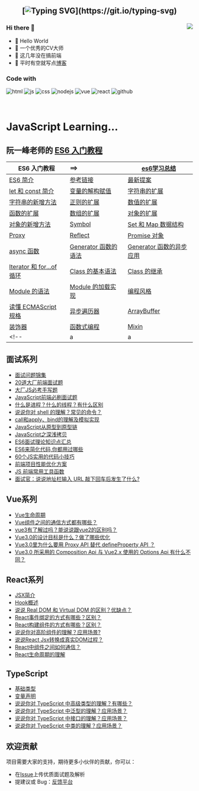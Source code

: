 <h2 align="center">

[![Typing SVG](https://readme-typing-svg.herokuapp.com?font='Comfortaa'&color=%23268F77&size=30&center=true&vCenter=true&height=30&lines=console.log(%22Hello%20World%22);Welcome+to+my+profile+!)](https://git.io/typing-svg)
 
</h2>

<img align="right" src="https://github-readme-stats.vercel.app/api?username=ytanck&show_icons=true">

### Hi there 👋
- 🤝 Hello World
- 🤣 一个优秀的CV大师
- 👀 这几年没在搞前端
- 🌈 平时有空就写点[博客](http://www.whyta.cn/)



### Code with
![html](https://img.shields.io/badge/-HTML5-E34F26?style=flat-square&logo=html5&logoColor=white)
![js](https://img.shields.io/badge/-JavaScript-oringe?style=flat-square&logo=javascript)
![css](https://img.shields.io/badge/-CSS3-1572B6?style=flat-square&logo=css3)
![nodejs](https://img.shields.io/badge/node-yellow)
![vue](https://img.shields.io/badge/vue-%2342b883)
![react](https://img.shields.io/badge/react-%23087EA4)
![github](https://img.shields.io/badge/github-ytanck-brightgreen.svg)

<!--
**ytanck** is a ✨ _special_ ✨ repository because its `README.md` (this file) appears on your GitHub profile.

Here are some ideas to get you started:

- 🔭🚀💪🍭🌍 I’m currently working on ...
- 🌱 I’m currently learning ...
- 👯 I’m looking to collaborate on ...
- 🤔 I’m looking for help with ...
- 💬 Ask me about ...
- 📫 How to reach me: ...
- 😄 Pronouns: ...
- ⚡ Fun fact: ...
-->
<br />

<h1>JavaScript Learning...</h1> 

## 阮一峰老师的 [ES6 入门教程](http://es6.ruanyifeng.com/)

| ES6 入门教程| ==> | [es6学习总结](https://github.com/ytanck/ytanck/blob/master/docs/ES6%20%E6%95%99%E7%A8%8B/33.ES6%E5%AD%A6%E4%B9%A0%E6%80%BB%E7%BB%93.md) |
|--------| :---------|--------|
| [ES6 简介](https://github.com/ytanck/ytanck/blob/master/docs/ES6%20%E6%95%99%E7%A8%8B/01.ECMAScript%206%20%E7%AE%80%E4%BB%8B.md) | [参考链接](https://github.com/ytanck/ytanck/blob/master/docs/ES6%20%E6%95%99%E7%A8%8B/34.%E5%8F%82%E8%80%83%E9%93%BE%E6%8E%A5.md)  |	[最新提案](https://github.com/ytanck/ytanck/blob/master/docs/ES6%20%E6%95%99%E7%A8%8B/29.%E6%9C%80%E6%96%B0%E6%8F%90%E6%A1%88.md) |
| [let 和 const 简介](https://github.com/ytanck/ytanck/blob/master/docs/ES6%20%E6%95%99%E7%A8%8B/02.let%20%E5%92%8C%20const%20%E5%91%BD%E4%BB%A4.md) | [变量的解构赋值](https://github.com/ytanck/ytanck/blob/master/docs/ES6%20%E6%95%99%E7%A8%8B/03.%E5%8F%98%E9%87%8F%E7%9A%84%E8%A7%A3%E6%9E%84%E8%B5%8B%E5%80%BC.md) | [字符串的扩展](https://github.com/ytanck/ytanck/blob/master/docs/ES6%20%E6%95%99%E7%A8%8B/04.%E5%AD%97%E7%AC%A6%E4%B8%B2%E7%9A%84%E6%89%A9%E5%B1%95.md)|
|[字符串的新增方法](https://github.com/ytanck/ytanck/blob/master/docs/ES6%20%E6%95%99%E7%A8%8B/05.%E5%AD%97%E7%AC%A6%E4%B8%B2%E7%9A%84%E6%96%B0%E5%A2%9E%E6%96%B9%E6%B3%95.md) | [正则的扩展](https://github.com/ytanck/ytanck/blob/master/docs/ES6%20%E6%95%99%E7%A8%8B/06.%E6%AD%A3%E5%88%99%E7%9A%84%E6%89%A9%E5%B1%95.md) |[数值的扩展](https://github.com/ytanck/ytanck/blob/master/docs/ES6%20%E6%95%99%E7%A8%8B/07.%E6%95%B0%E5%80%BC%E7%9A%84%E6%89%A9%E5%B1%95.md)|
| [函数的扩展](https://github.com/ytanck/ytanck/blob/master/docs/ES6%20%E6%95%99%E7%A8%8B/08.%E5%87%BD%E6%95%B0%E7%9A%84%E6%89%A9%E5%B1%95.md) | [数组的扩展](https://github.com/ytanck/ytanck/blob/master/docs/ES6%20%E6%95%99%E7%A8%8B/09.%E6%95%B0%E7%BB%84%E7%9A%84%E6%89%A9%E5%B1%95.md) |[对象的扩展](https://github.com/ytanck/ytanck/blob/master/docs/ES6%20%E6%95%99%E7%A8%8B/10.%E5%AF%B9%E8%B1%A1%E7%9A%84%E6%89%A9%E5%B1%95.md)|
| [对象的新增方法](https://github.com/ytanck/ytanck/blob/master/docs/ES6%20%E6%95%99%E7%A8%8B/11.%E5%AF%B9%E8%B1%A1%E7%9A%84%E6%96%B0%E5%A2%9E%E6%96%B9%E6%B3%95.md) | [Symbol](https://github.com/ytanck/ytanck/blob/master/docs/ES6%20%E6%95%99%E7%A8%8B/12.Symbol.md) |[Set 和 Map 数据结构](https://github.com/ytanck/ytanck/blob/master/docs/ES6%20%E6%95%99%E7%A8%8B/13.Set%20%E5%92%8C%20Map%20%E6%95%B0%E6%8D%AE%E7%BB%93%E6%9E%84.md)|
| [Proxy](https://github.com/ytanck/ytanck/blob/master/docs/ES6%20%E6%95%99%E7%A8%8B/14.Proxy.md) | [Reflect](https://github.com/ytanck/ytanck/blob/master/docs/ES6%20%E6%95%99%E7%A8%8B/15.Reflect.md) |[Promise 对象](https://github.com/ytanck/ytanck/blob/master/docs/ES6%20%E6%95%99%E7%A8%8B/16.Promise%20%E5%AF%B9%E8%B1%A1.md)|
| [async 函数](https://github.com/ytanck/ytanck/blob/master/docs/ES6%20%E6%95%99%E7%A8%8B/20.async%20%E5%87%BD%E6%95%B0.md) | [Generator 函数的语法](https://github.com/ytanck/ytanck/blob/master/docs/ES6%20%E6%95%99%E7%A8%8B/18.Generator%20%E5%87%BD%E6%95%B0%E7%9A%84%E8%AF%AD%E6%B3%95.md) |[Generator 函数的异步应用](https://github.com/ytanck/ytanck/blob/master/docs/ES6%20%E6%95%99%E7%A8%8B/19.Generator%20%E5%87%BD%E6%95%B0%E7%9A%84%E5%BC%82%E6%AD%A5%E5%BA%94%E7%94%A8.md)|
| [Iterator 和 for...of 循环](https://github.com/ytanck/ytanck/blob/master/docs/ES6%20%E6%95%99%E7%A8%8B/17.Iterator%20%E5%92%8C%20for-of%20%E5%BE%AA%E7%8E%AF.md) | [Class 的基本语法](https://github.com/ytanck/ytanck/blob/master/docs/ES6%20%E6%95%99%E7%A8%8B/21.Class%20%E7%9A%84%E5%9F%BA%E6%9C%AC%E8%AF%AD%E6%B3%95.md) |[Class 的继承](https://github.com/ytanck/ytanck/blob/master/docs/ES6%20%E6%95%99%E7%A8%8B/22.Class%20%E7%9A%84%E7%BB%A7%E6%89%BF.md)|
| [Module 的语法](https://github.com/ytanck/ytanck/blob/master/docs/ES6%20%E6%95%99%E7%A8%8B/23.Module%20%E7%9A%84%E8%AF%AD%E6%B3%95.md) | [Module 的加载实现](https://github.com/ytanck/ytanck/blob/master/docs/ES6%20%E6%95%99%E7%A8%8B/24.Module%20%E7%9A%84%E5%8A%A0%E8%BD%BD%E5%AE%9E%E7%8E%B0.md) |[编程风格](https://github.com/ytanck/ytanck/blob/master/docs/ES6%20%E6%95%99%E7%A8%8B/25.%E7%BC%96%E7%A8%8B%E9%A3%8E%E6%A0%BC.md)|
| [读懂 ECMAScript 规格](https://github.com/ytanck/ytanck/blob/master/docs/ES6%20%E6%95%99%E7%A8%8B/26.%E8%AF%BB%E6%87%82%20ECMAScript%20%E8%A7%84%E6%A0%BC.md) | [异步遍历器](https://github.com/ytanck/ytanck/blob/master/docs/ES6%20%E6%95%99%E7%A8%8B/27.%E5%BC%82%E6%AD%A5%E9%81%8D%E5%8E%86%E5%99%A8.md) |[ArrayBuffer](https://github.com/ytanck/ytanck/blob/master/docs/ES6%20%E6%95%99%E7%A8%8B/28.ArrayBuffer.md)|
| [装饰器](https://github.com/ytanck/ytanck/blob/master/docs/ES6%20%E6%95%99%E7%A8%8B/30.%E8%A3%85%E9%A5%B0%E5%99%A8.md) | [函数式编程](https://github.com/ytanck/ytanck/blob/master/docs/ES6%20%E6%95%99%E7%A8%8B/31.%E5%87%BD%E6%95%B0%E5%BC%8F%E7%BC%96%E7%A8%8B.md) |[Mixin](https://github.com/ytanck/ytanck/blob/master/docs/ES6%20%E6%95%99%E7%A8%8B/32.Mixin.md)|
<!-- |a|a|a| -->

## 面试系列

- [面试问题锦集](https://github.com/ytanck/ytanck/issues/35)
- [20道大厂前端面试题](https://github.com/ytanck/ytanck/issues/37)
- [大厂JS必考手写题](https://github.com/ytanck/ytanck/issues/38)
- [JavaScript前端必刷面试题](https://github.com/ytanck/ytanck/issues/44)
- [什么是进程？什么的线程？有什么区别](https://github.com/ytanck/ytanck/issues/23)
- [说说你对 shell 的理解？常见的命令？](https://github.com/ytanck/ytanck/issues/22)
- [call和apply、bind的理解及模拟实现](https://github.com/ytanck/ytanck/issues/20)
- [JavaScript从原型到原型链](https://github.com/ytanck/ytanck/issues/5)
- [JavaScript之深浅拷贝](https://github.com/ytanck/ytanck/issues/4)
- [ES6面试理论知识点汇总](https://github.com/ytanck/ytanck/issues/39)
- [ES6来简化代码,你都用过哪些](https://github.com/ytanck/ytanck/issues/40)
- [60个JS实用的代码小技巧](https://github.com/ytanck/ytanck/issues/41)
- [前端项目性能优化方案](https://github.com/ytanck/ytanck/issues/42)
- [JS 前端常用工具函数](https://github.com/ytanck/ytanck/issues/43)
- [面试官：说说地址栏输入 URL 敲下回车后发生了什么?](https://github.com/ytanck/ytanck/issues/45)


## Vue系列

- [Vue生命周期](https://github.com/ytanck/ytanck/issues/61)
- [Vue组件之间的通信方式都有哪些？](https://github.com/ytanck/ytanck/issues/59)
- [vue3有了解过吗？能说说跟vue2的区别吗？](https://whyta.cn/post/654de0797958/)
- [Vue3.0的设计目标是什么？做了哪些优化](https://whyta.cn/post/c14f6be9a934/)
- [Vue3.0里为什么要用 Proxy API 替代 defineProperty API ？](https://github.com/ytanck/ytanck/issues/49)
- [Vue3.0 所采用的 Composition Api 与 Vue2.x 使用的 Options Api 有什么不同？](https://github.com/ytanck/ytanck/issues/48)


## React系列

- [JSX简介](https://github.com/ytanck/ytanck/blob/master/docs/%E3%80%8AReact%E3%80%8B%E7%AC%94%E8%AE%B0/01.%E6%A0%B8%E5%BF%83%E6%A6%82%E5%BF%B5/01.JSX%E7%AE%80%E4%BB%8B.md)
- [Hook概述](https://github.com/ytanck/ytanck/blob/master/docs/%E3%80%8AReact%E3%80%8B%E7%AC%94%E8%AE%B0/03.Hook/01.Hook%E6%A6%82%E8%BF%B0.md)
- [说说 Real DOM 和 Virtual DOM 的区别？优缺点？](https://whyta.cn/post/e4ee0da3ee75/)
- [React事件绑定的方式有哪些？区别？](https://whyta.cn/post/af47571a2bb8/)
- [React构建组件的方式有哪些？区别？](https://whyta.cn/post/15b3e8abcf8f/)
- [说说你对高阶组件的理解？应用场景?](https://whyta.cn/post/8d761f218aa9/)
- [说说React Jsx转换成真实DOM过程？](https://whyta.cn/post/cfa58acc4b57/)
- [React中组件之间如何通信？](https://github.com/ytanck/ytanck/issues/58)
- [React生命周期的理解](https://github.com/ytanck/ytanck/issues/60)

## TypeScript

- [基础类型](https://github.com/ytanck/ytanck/blob/master/docs/%E3%80%8ATypeScript%20%E4%BB%8E%E9%9B%B6%E5%AE%9E%E7%8E%B0%20axios%E3%80%8B/02.TypeScript%20%E5%B8%B8%E7%94%A8%E8%AF%AD%E6%B3%95/01.%E5%9F%BA%E7%A1%80%E7%B1%BB%E5%9E%8B.md)
- [变量声明](https://github.com/ytanck/ytanck/blob/master/docs/%E3%80%8ATypeScript%20%E4%BB%8E%E9%9B%B6%E5%AE%9E%E7%8E%B0%20axios%E3%80%8B/02.TypeScript%20%E5%B8%B8%E7%94%A8%E8%AF%AD%E6%B3%95/02.%E5%8F%98%E9%87%8F%E5%A3%B0%E6%98%8E.md)
- [说说你对 TypeScript 中高级类型的理解？有哪些？](https://whyta.cn/post/c50e09c115bc/)
- [说说你对 TypeScript 中泛型的理解？应用场景？](https://whyta.cn/post/00912aee26cc/)
- [说说你对 TypeScript 中接口的理解？应用场景？](https://whyta.cn/post/cd6f72b9b750/)
- [说说你对 TypeScript 中类的理解？应用场景？](https://whyta.cn/post/d60ec134c3af/)

## 欢迎贡献

项目需要大家的支持，期待更多小伙伴的贡献，你可以：

- 在[Issue](https://github.com/ytanck/ytanck/issues)上传优质面试题及解析
- 提建议或 Bug：[反馈平台](https://whyta.cn/link/)